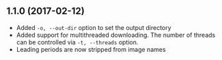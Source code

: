 
## 1.1.0 (2017-02-12)

* Added `-o, --out-dir` option to set the output directory
* Added support for multithreaded downloading. The number of threads
  can be controlled via `-t, --threads` option.
* Leading periods are now stripped from image names
